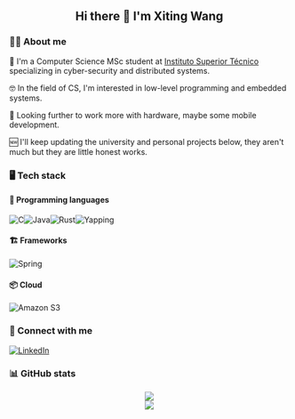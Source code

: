 <div align="center">
    <h2> Hi there 👋 I'm Xiting Wang
</div>

### 🙋‍♂️ About me
🏫 I'm a Computer Science MSc student at [Instituto Superior Técnico](https://tecnico.ulisboa.pt/) specializing in cyber-security and distributed systems. 

🤓 In the field of CS, I'm interested in low-level programming and embedded systems.

👀 Looking further to work more with hardware, maybe some mobile development.

🆕 I'll keep updating the university and personal projects below, they aren't much but they are little honest works.

### 🖥️ Tech stack

#### 📝 Programming languages
![C](https://img.shields.io/badge/c-%2300599C.svg?style=for-the-badge&logo=c&logoColor=white)![Java](https://img.shields.io/badge/java-%23ED8B00.svg?style=for-the-badge&logo=openjdk&logoColor=white)![Rust](https://img.shields.io/badge/rust-%23000000.svg?style=for-the-badge&logo=rust&logoColor=white)![Yapping](https://img.shields.io/badge/%F0%9F%97%A3_yapping-badge?style=for-the-badge)

#### 🏗️ Frameworks
![Spring](https://img.shields.io/badge/spring-%236DB33F.svg?style=for-the-badge&logo=spring&logoColor=white)

#### 📦 Cloud
![Amazon S3](https://img.shields.io/badge/Amazon%20S3-FF9900?style=for-the-badge&logo=amazons3&logoColor=white)

### 🤝 Connect with me
[![LinkedIn](https://img.shields.io/badge/LinkedIn-0077B5?style=for-the-badge&logo=linkedin&logoColor=white)](https://www.linkedin.com/in/xitingwang)


### 📊 GitHub stats
<div align="center">
    <a href="https://git.io/streak-stats"><img src="https://streak-stats.demolab.com/?user=OperandOverflow"></a>
    <br>
    <img src="https://github-readme-stats.vercel.app/api/top-langs/?username=OperandOverflow&theme=nightowl&hide_border=true&include_all_commits=true&count_private=true&layout=compact">
</div>


<!--
**OperandOverflow/OperandOverflow** is a ✨ _special_ ✨ repository because its `README.md` (this file) appears on your GitHub profile.

Here are some ideas to get you started:

- 🔭 I’m currently working on ...
- 🌱 I’m currently learning ...
- 👯 I’m looking to collaborate on ...
- 🤔 I’m looking for help with ...
- 💬 Ask me about ...
- 📫 How to reach me: ...
- 😄 Pronouns: ...
- ⚡ Fun fact: ...
-->
